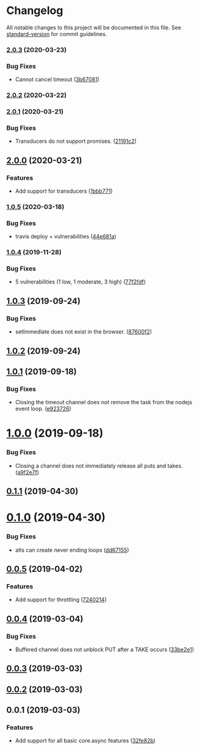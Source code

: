 # Changelog

All notable changes to this project will be documented in this file. See [standard-version](https://github.com/conventional-changelog/standard-version) for commit guidelines.

### [2.0.3](https://github.com/nicolasdao/core-async/compare/v2.0.2...v2.0.3) (2020-03-23)


### Bug Fixes

* Cannot cancel timeout ([3b67081](https://github.com/nicolasdao/core-async/commit/3b67081739df0f09428106ae970ef3bbd19daf43))

### [2.0.2](https://github.com/nicolasdao/core-async/compare/v2.0.1...v2.0.2) (2020-03-22)

### [2.0.1](https://github.com/nicolasdao/core-async/compare/v2.0.0...v2.0.1) (2020-03-21)


### Bug Fixes

* Transducers do not support promises. ([21191c2](https://github.com/nicolasdao/core-async/commit/21191c271dd02793666eeec1198e5ea2cec015e7))

## [2.0.0](https://github.com/nicolasdao/core-async/compare/v1.0.5...v2.0.0) (2020-03-21)


### Features

* Add support for transducers ([1bbb771](https://github.com/nicolasdao/core-async/commit/1bbb7716a74d4f7f7753c26537185c5be538aaa7))

### [1.0.5](https://github.com/nicolasdao/core-async/compare/v1.0.4...v1.0.5) (2020-03-18)


### Bug Fixes

* travis deploy + vulnerabilities ([44e681a](https://github.com/nicolasdao/core-async/commit/44e681a540af58de432e577eb73b62b815117091))

### [1.0.4](https://github.com/nicolasdao/core-async/compare/v1.0.3...v1.0.4) (2019-11-28)


### Bug Fixes

* 5 vulnerabilities (1 low, 1 moderate, 3 high) ([77f2fdf](https://github.com/nicolasdao/core-async/commit/77f2fdf85781dd47ade2dca583294f6c739b7c91))

<a name="1.0.3"></a>
## [1.0.3](https://github.com/nicolasdao/core-async/compare/v1.0.2...v1.0.3) (2019-09-24)


### Bug Fixes

* setImmediate does not exist in the browser. ([87600f2](https://github.com/nicolasdao/core-async/commit/87600f2))



<a name="1.0.2"></a>
## [1.0.2](https://github.com/nicolasdao/core-async/compare/v1.0.1...v1.0.2) (2019-09-24)



<a name="1.0.1"></a>
## [1.0.1](https://github.com/nicolasdao/core-async/compare/v1.0.0...v1.0.1) (2019-09-18)


### Bug Fixes

* Closing the timeout channel does not remove the task from the nodejs event loop. ([e923726](https://github.com/nicolasdao/core-async/commit/e923726))



<a name="1.0.0"></a>
# [1.0.0](https://github.com/nicolasdao/core-async/compare/v0.1.1...v1.0.0) (2019-09-18)


### Bug Fixes

* Closing a channel does not immediately release all puts and takes. ([a9f2e7f](https://github.com/nicolasdao/core-async/commit/a9f2e7f))



<a name="0.1.1"></a>
## [0.1.1](https://github.com/nicolasdao/core-async/compare/v0.1.0...v0.1.1) (2019-04-30)



<a name="0.1.0"></a>
# [0.1.0](https://github.com/nicolasdao/core-async/compare/v0.0.5...v0.1.0) (2019-04-30)


### Bug Fixes

* alts can create never ending loops ([dd67155](https://github.com/nicolasdao/core-async/commit/dd67155))



<a name="0.0.5"></a>
## [0.0.5](https://github.com/nicolasdao/core-async/compare/v0.0.4...v0.0.5) (2019-04-02)


### Features

* Add support for throttling ([7240214](https://github.com/nicolasdao/core-async/commit/7240214))



<a name="0.0.4"></a>
## [0.0.4](https://github.com/nicolasdao/core-async/compare/v0.0.3...v0.0.4) (2019-03-04)


### Bug Fixes

* Buffered channel does not unblock PUT after a TAKE occurs ([33be2e1](https://github.com/nicolasdao/core-async/commit/33be2e1))



<a name="0.0.3"></a>
## [0.0.3](https://github.com/nicolasdao/core-async/compare/v0.0.2...v0.0.3) (2019-03-03)



<a name="0.0.2"></a>
## [0.0.2](https://github.com/nicolasdao/core-async/compare/v0.0.1...v0.0.2) (2019-03-03)



<a name="0.0.1"></a>
## 0.0.1 (2019-03-03)


### Features

* Add support for all basic core.async features ([32fe82b](https://github.com/nicolasdao/core-async/commit/32fe82b))
